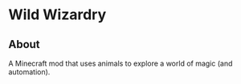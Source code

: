 # Wild Wizardry

## About

A Minecraft mod that uses animals to explore a world of magic (and automation).
